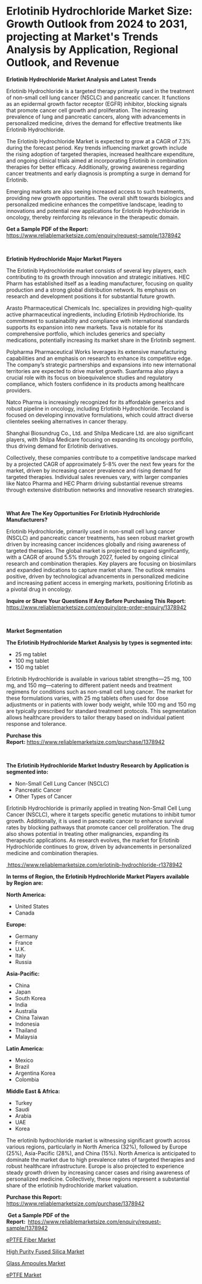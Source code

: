 <p><h1>Erlotinib Hydrochloride Market Size: Growth Outlook from 2024 to 2031, projecting at Market's Trends Analysis by Application, Regional Outlook, and Revenue</h1></p><p><strong>Erlotinib Hydrochloride Market Analysis and Latest Trends</strong></p>
<p><p>Erlotinib Hydrochloride is a targeted therapy primarily used in the treatment of non-small cell lung cancer (NSCLC) and pancreatic cancer. It functions as an epidermal growth factor receptor (EGFR) inhibitor, blocking signals that promote cancer cell growth and proliferation. The increasing prevalence of lung and pancreatic cancers, along with advancements in personalized medicine, drives the demand for effective treatments like Erlotinib Hydrochloride.</p><p>The Erlotinib Hydrochloride Market is expected to grow at a CAGR of 7.3% during the forecast period. Key trends influencing market growth include the rising adoption of targeted therapies, increased healthcare expenditure, and ongoing clinical trials aimed at incorporating Erlotinib in combination therapies for better efficacy. Additionally, growing awareness regarding cancer treatments and early diagnosis is prompting a surge in demand for Erlotinib. </p><p>Emerging markets are also seeing increased access to such treatments, providing new growth opportunities. The overall shift towards biologics and personalized medicine enhances the competitive landscape, leading to innovations and potential new applications for Erlotinib Hydrochloride in oncology, thereby reinforcing its relevance in the therapeutic domain.</p></p>
<p><strong>Get a Sample PDF of the Report:&nbsp;</strong> <a href="https://www.reliablemarketsize.com/enquiry/request-sample/1378942?utm_campaign=1133&utm_medium=2&utm_source=Github&utm_content=ia&utm_term=07112024&utm_id=erlotinib-hydrochloride">https://www.reliablemarketsize.com/enquiry/request-sample/1378942</a></p>
<p>&nbsp;</p>
<p><strong>Erlotinib Hydrochloride Major Market Players</strong></p>
<p><p>The Erlotinib Hydrochloride market consists of several key players, each contributing to its growth through innovation and strategic initiatives. HEC Pharm has established itself as a leading manufacturer, focusing on quality production and a strong global distribution network. Its emphasis on research and development positions it for substantial future growth.</p><p>Arasto Pharmaceutical Chemicals Inc. specializes in providing high-quality active pharmaceutical ingredients, including Erlotinib Hydrochloride. Its commitment to sustainability and compliance with international standards supports its expansion into new markets. Tava is notable for its comprehensive portfolio, which includes generics and specialty medications, potentially increasing its market share in the Erlotinib segment.</p><p>Polpharma Pharmaceutical Works leverages its extensive manufacturing capabilities and an emphasis on research to enhance its competitive edge. The company’s strategic partnerships and expansions into new international territories are expected to drive market growth. Suanfarma also plays a crucial role with its focus on bioequivalence studies and regulatory compliance, which fosters confidence in its products among healthcare providers.</p><p>Natco Pharma is increasingly recognized for its affordable generics and robust pipeline in oncology, including Erlotinib Hydrochloride. Tecoland is focused on developing innovative formulations, which could attract diverse clienteles seeking alternatives in cancer therapy.</p><p>Shanghai Biosundrug Co., Ltd. and Shilpa Medicare Ltd. are also significant players, with Shilpa Medicare focusing on expanding its oncology portfolio, thus driving demand for Erlotinib derivatives.</p><p>Collectively, these companies contribute to a competitive landscape marked by a projected CAGR of approximately 5-8% over the next few years for the market, driven by increasing cancer prevalence and rising demand for targeted therapies. Individual sales revenues vary, with larger companies like Natco Pharma and HEC Pharm driving substantial revenue streams through extensive distribution networks and innovative research strategies.</p></p>
<p>&nbsp;</p>
<p><strong>What Are The Key Opportunities For Erlotinib Hydrochloride Manufacturers?</strong></p>
<p><p>Erlotinib Hydrochloride, primarily used in non-small cell lung cancer (NSCLC) and pancreatic cancer treatments, has seen robust market growth driven by increasing cancer incidences globally and rising awareness of targeted therapies. The global market is projected to expand significantly, with a CAGR of around 5.5% through 2027, fueled by ongoing clinical research and combination therapies. Key players are focusing on biosimilars and expanded indications to capture market share. The outlook remains positive, driven by technological advancements in personalized medicine and increasing patient access in emerging markets, positioning Erlotinib as a pivotal drug in oncology.</p></p>
<p><strong>Inquire or Share Your Questions If Any Before Purchasing This Report:</strong> <a href="https://www.reliablemarketsize.com/enquiry/pre-order-enquiry/1378942?utm_campaign=1133&utm_medium=2&utm_source=Github&utm_content=ia&utm_term=07112024&utm_id=erlotinib-hydrochloride">https://www.reliablemarketsize.com/enquiry/pre-order-enquiry/1378942</a></p>
<p>&nbsp;</p>
<p><strong>Market Segmentation</strong></p>
<p><strong>The Erlotinib Hydrochloride Market Analysis by types is segmented into:</strong></p>
<p><ul><li>25 mg tablet</li><li>100 mg tablet</li><li>150 mg tablet</li></ul></p>
<p><p>Erlotinib Hydrochloride is available in various tablet strengths—25 mg, 100 mg, and 150 mg—catering to different patient needs and treatment regimens for conditions such as non-small cell lung cancer. The market for these formulations varies, with 25 mg tablets often used for dose adjustments or in patients with lower body weight, while 100 mg and 150 mg are typically prescribed for standard treatment protocols. This segmentation allows healthcare providers to tailor therapy based on individual patient response and tolerance.</p></p>
<p><strong>Purchase this Report:&nbsp;</strong><a href="https://www.reliablemarketsize.com/purchase/1378942?utm_campaign=1133&utm_medium=2&utm_source=Github&utm_content=ia&utm_term=07112024&utm_id=erlotinib-hydrochloride">https://www.reliablemarketsize.com/purchase/1378942</a></p>
<p>&nbsp;</p>
<p><strong>The Erlotinib Hydrochloride Market Industry Research by Application is segmented into:</strong></p>
<p><ul><li>Non-Small Cell Lung Cancer (NSCLC)</li><li>Pancreatic Cancer</li><li>Other Types of Cancer</li></ul></p>
<p><p>Erlotinib Hydrochloride is primarily applied in treating Non-Small Cell Lung Cancer (NSCLC), where it targets specific genetic mutations to inhibit tumor growth. Additionally, it is used in pancreatic cancer to enhance survival rates by blocking pathways that promote cancer cell proliferation. The drug also shows potential in treating other malignancies, expanding its therapeutic applications. As research evolves, the market for Erlotinib Hydrochloride continues to grow, driven by advancements in personalized medicine and combination therapies.</p></p>
<p><a href="https://www.reliablemarketsize.com/erlotinib-hydrochloride-r1378942?utm_campaign=1133&utm_medium=2&utm_source=Github&utm_content=ia&utm_term=07112024&utm_id=erlotinib-hydrochloride">&nbsp;https://www.reliablemarketsize.com/erlotinib-hydrochloride-r1378942</a></p>
<p><strong>In terms of Region, the Erlotinib Hydrochloride Market Players available by Region are:</strong></p>
<p>
    <p> <strong> North America: </strong>
        <ul>
            <li>United States</li>
            <li>Canada</li>
        </ul>
        </p> 
    <p> <strong> Europe: </strong>
        <ul>
            <li>Germany</li>
            <li>France</li>
            <li>U.K.</li>
            <li>Italy</li>
            <li>Russia</li>
        </ul>
        </p> 
    <p> <strong> Asia-Pacific: </strong>
        <ul>
            <li>China</li>
            <li>Japan</li>
            <li>South Korea</li>
            <li>India</li>
            <li>Australia</li>
            <li>China Taiwan</li>
            <li>Indonesia</li>
            <li>Thailand</li>
            <li>Malaysia</li>
        </ul>
        </p> 
    <p> <strong> Latin America: </strong>
        <ul>
            <li>Mexico</li>
            <li>Brazil</li>
            <li>Argentina Korea</li>
            <li>Colombia</li>
        </ul>
        </p> 
    <p> <strong> Middle East & Africa: </strong>
        <ul>
            <li>Turkey</li>
            <li>Saudi</li>
            <li>Arabia</li>
            <li>UAE</li>
            <li>Korea</li>
        </ul>
    </p>
    </p>
<p><p>The erlotinib hydrochloride market is witnessing significant growth across various regions, particularly in North America (32%), followed by Europe (25%), Asia-Pacific (28%), and China (15%). North America is anticipated to dominate the market due to high prevalence rates of targeted therapies and robust healthcare infrastructure. Europe is also projected to experience steady growth driven by increasing cancer cases and rising awareness of personalized medicine. Collectively, these regions represent a substantial share of the erlotinib hydrochloride market valuation.</p></p>
<p><strong>Purchase this Report: </strong><a href="https://www.reliablemarketsize.com/purchase/1378942?utm_campaign=1133&utm_medium=2&utm_source=Github&utm_content=ia&utm_term=07112024&utm_id=erlotinib-hydrochloride">https://www.reliablemarketsize.com/purchase/1378942</a></p>
<p>&nbsp;<strong>Get a Sample PDF of the Report:&nbsp;&nbsp;</strong><a href="https://www.reliablemarketsize.com/enquiry/request-sample/1378942?utm_campaign=1133&utm_medium=2&utm_source=Github&utm_content=ia&utm_term=07112024&utm_id=erlotinib-hydrochloride">https://www.reliablemarketsize.com/enquiry/request-sample/1378942</a></p>
<p><strong></strong></p>
<p><p><a href="https://github.com/sandygraoj2/Market-Research-Report-List-1/blob/main/eptfe-fiber-market.md?utm_campaign=1133&utm_medium=2&utm_source=Github&utm_content=ia&utm_term=07112024&utm_id=erlotinib-hydrochloride">ePTFE Fiber Market</a></p><p><a href="https://github.com/rosalee3esue/Market-Research-Report-List-1/blob/main/high-purity-fused-silica-market.md?utm_campaign=1133&utm_medium=2&utm_source=Github&utm_content=ia&utm_term=07112024&utm_id=erlotinib-hydrochloride">High Purity Fused Silica Market</a></p><p><a href="https://github.com/WillieWoodard/Market-Research-Report-List-6/blob/main/glass-ampoules-market.md?utm_campaign=1133&utm_medium=2&utm_source=Github&utm_content=ia&utm_term=07112024&utm_id=erlotinib-hydrochloride">Glass Ampoules Market</a></p><p><a href="https://github.com/lakeishabuahb/Market-Research-Report-List-1/blob/main/eptfe-market.md?utm_campaign=1133&utm_medium=2&utm_source=Github&utm_content=ia&utm_term=07112024&utm_id=erlotinib-hydrochloride">ePTFE Market</a></p></p>